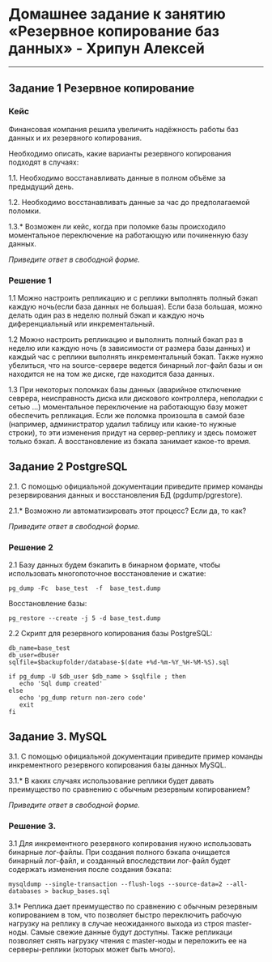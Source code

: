 # Домашнее задание к занятию «Резервное копирование баз данных» - Хрипун Алексей

---

## Задание 1 Резервное копирование
### Кейс
Финансовая компания решила увеличить надёжность работы баз данных и их резервного копирования.

Необходимо описать, какие варианты резервного копирования подходят в случаях:

1.1. Необходимо восстанавливать данные в полном объёме за предыдущий день.

1.2. Необходимо восстанавливать данные за час до предполагаемой поломки.

1.3.* Возможен ли кейс, когда при поломке базы происходило моментальное переключение на работающую или починенную базу данных.

*Приведите ответ в свободной форме.*

### Решение 1
1.1 Можно настроить репликацию и с реплики выполнять полный бэкап каждую ночь(если база данных не большая). Если база большая, можно делать один раз в неделю полный бэкап и каждую ночь диференциальный или инкрементальный.

1.2 Можно настроить репликацию и выполнить полный бэкап раз в неделю или каждую ночь (в зависимости от размера базы данных) и каждый час с реплики выполнять инкрементальный бэкап. Также нужно убелиться, что на source-сервере ведется бинарный лог-файл базы и он находится не на том же диске, где находится база данных. 

1.3 При некоторых поломках базы данных (аварийное отключение севрера, неисправность диска или дискового контроллера, неполадки с сетью ...) моментальное переключение на работающую базу может обеспечить репликация. Если же поломка произошла в самой базе (например, администратор удалил таблицу или какие-то нужные строки), то эти изменения придут на сервер-реплику и здесь поможет только бэкап. А восстановление из бэкапа занимает какое-то время.  


## Задание 2 PostgreSQL
2.1. С помощью официальной документации приведите пример команды резервирования данных и восстановления БД (pgdump/pgrestore).

2.1.* Возможно ли автоматизировать этот процесс? Если да, то как?

*Приведите ответ в свободной форме.*

### Решение 2
2.1 Базу данных будем бэкапить в бинарном формате, чтобы использовать многопоточное восстановление и сжатие:
```
pg_dump -Fc  base_test  -f  base_test.dump

```
Восстановление базы:
```
pg_restore --create -j 5 -d base_test.dump 

```
2.2 Скрипт для резервного копирования базы PostgreSQL:
```
db_name=base_test
db_user=dbuser
sqlfile=$backupfolder/database-$(date +%d-%m-%Y_%H-%M-%S).sql

if pg_dump -U $db_user $db_name > $sqlfile ; then
   echo 'Sql dump created'
else
   echo 'pg_dump return non-zero code' 
   exit
fi
```

## Задание 3. MySQL
3.1. С помощью официальной документации приведите пример команды инкрементного резервного копирования базы данных MySQL.

3.1.* В каких случаях использование реплики будет давать преимущество по сравнению с обычным резервным копированием?

*Приведите ответ в свободной форме.*

### Решение 3.
3.1 Для инкрементного резервного копирования нужно использовать бинарные лог-файлы. При создания полного бэкапа очищается бинарный лог-файл, и созданный впоследствии лог-файл будет содержать изменения после создания бэкапа:
```
mysqldump --single-transaction --flush-logs --source-data=2 --all-databases > backup_bases.sql

```
3.1* Реплика дает преимущество по сравнению с обычным резервным копированием в том, что позволяет быстро переключить рабочую нагрузку на реплику в случае неожиданного выхода из строя master-ноды. Самые свежие данные будут доступны. Также репликаци позволяет снять нагрузку чтения с master-ноды и переложить ее на серверы-реплики (которых может быть много).  

